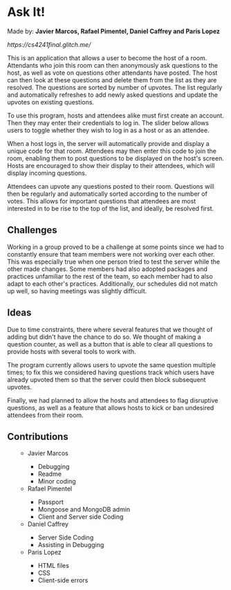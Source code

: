 <h1>Ask It!</h1>
<p>
Made by: <strong>Javier Marcos, Rafael Pimentel, Daniel Caffrey and Paris Lopez</strong>
</p>
<p>
  <em>https://cs4241final.glitch.me/</em>
</p>

<p>
This is an application that allows a user to become the host of a room. Attendants who join this room can then anonymously 
  ask questions to the host, as well as vote on questions other attendants have posted. The host can then look at 
  these questions and delete them from the list as they are resolved. The questions are sorted by number of upvotes.
  The list regularly and automatically refreshes to add newly asked questions and update the upvotes on existing questions. 
 </p>
 
 <p>
 To use this program, hosts and attendees alike must first create an account. Then they may enter their credentials to log in.
 The slider below allows users to toggle whether they wish to log in as a host or as an attendee.
 </p>
 <p>
When a host logs in, the server will automatically provide and display a unique code for that room. Attendees may then enter this code
to join the room, enabling them to post questions to be displayed on the host's screen. Hosts are encouraged to show their display to their
attendees, which will display incoming questions.
</p>
<p>
Attendees can upvote any questions posted to their room. Questions will then be regularly and automatically sorted according to the number of
votes. This allows for important questions that attendees are most interested in to be rise to the top of the list, and ideally, be resolved first.
 </p>
 
<h2>Challenges</h2>
<p>
Working in a group proved to be a challenge at some points since we had to constantly ensure that team members were not working over each other.  
  This was especially true when one person tried to test the server while the other made changes. Some members had also adopted 
  packages and practices unfamiliar to the rest of the team, so each member had to also adapt to each other's practices. Additionally,
  our schedules did not match up well, so having meetings was slightly difficult.
</p>

<h2>Ideas</h2>
<p>
Due to time constraints, there where several features that we thought of adding but didn't have the chance to do so.
We thought of making a question counter, as well as a button that is able to clear all questions to provide hosts with several tools to work with.
</p>
<p>
The program currently allows users to upvote the same question multiple times; to fix this we considered having questions track which users
have already upvoted them so that the server could then block subsequent upvotes.
</p>
<p>
Finally, we had planned to allow the hosts and attendees to flag disruptive questions, as well as a feature that allows hosts to
kick or ban undesired attendees from their room.
</p>

<h2> Contributions </h2>
<ol>
  <ul>
    <li>Javier Marcos</li>
    <ul>
      <li>Debugging</li>
      <li>Readme</li>
      <li>Minor coding</li>
    </ul>
    <li>Rafael Pimentel</li>
    <ul>
      <li>Passport</li>
      <li>Mongoose and MongoDB admin</li>
      <li>Client and Server side Coding</li>
    </ul>
    <li>Daniel Caffrey</li>
    <ul>
      <li>Server Side Coding</li>
      <li>Assisting in Debugging</li>
    </ul>
    <li>Paris Lopez</li>
    <ul>
      <li>HTML files</li>
      <li>CSS</li>
      <li>Client-side errors</li>
    </ul>
  </ul>
</ol>
